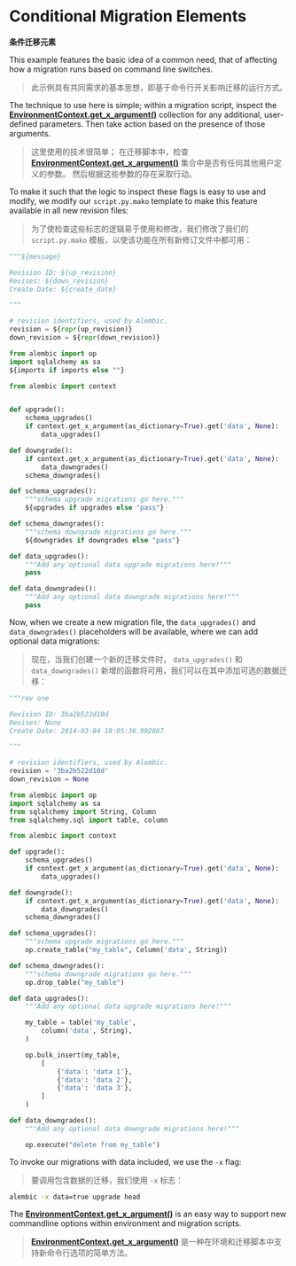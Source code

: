# Conditional Migration Elements

**条件迁移元素**

[EnvironmentContext.get_x_argument()]: ../zh/08_02_01_11_get_x_argument.md

This example features the basic idea of a common need, that of affecting how a migration runs based on command line switches.

> 此示例具有共同需求的基本思想，即基于命令行开关影响迁移的运行方式。

The technique to use here is simple; within a migration script, inspect the **[EnvironmentContext.get_x_argument()]** collection for any additional, user-defined parameters. Then take action based on the presence of those arguments.

> 这里使用的技术很简单； 在迁移脚本中，检查 **[EnvironmentContext.get_x_argument()]** 集合中是否有任何其他用户定义的参数。 然后根据这些参数的存在采取行动。

To make it such that the logic to inspect these flags is easy to use and modify, we modify our `script.py.mako` template to make this feature available in all new revision files:

> 为了使检查这些标志的逻辑易于使用和修改，我们修改了我们的 `script.py.mako` 模板，以使该功能在所有新修订文件中都可用：

```python
"""${message}

Revision ID: ${up_revision}
Revises: ${down_revision}
Create Date: ${create_date}

"""

# revision identifiers, used by Alembic.
revision = ${repr(up_revision)}
down_revision = ${repr(down_revision)}

from alembic import op
import sqlalchemy as sa
${imports if imports else ""}

from alembic import context


def upgrade():
    schema_upgrades()
    if context.get_x_argument(as_dictionary=True).get('data', None):
        data_upgrades()

def downgrade():
    if context.get_x_argument(as_dictionary=True).get('data', None):
        data_downgrades()
    schema_downgrades()

def schema_upgrades():
    """schema upgrade migrations go here."""
    ${upgrades if upgrades else "pass"}

def schema_downgrades():
    """schema downgrade migrations go here."""
    ${downgrades if downgrades else "pass"}

def data_upgrades():
    """Add any optional data upgrade migrations here!"""
    pass

def data_downgrades():
    """Add any optional data downgrade migrations here!"""
    pass
```

Now, when we create a new migration file, the `data_upgrades()` and `data_downgrades()` placeholders will be available, where we can add optional data migrations:

> 现在，当我们创建一个新的迁移文件时， `data_upgrades()` 和 `data_downgrades()` 新增的函数将可用，我们可以在其中添加可选的数据迁移：

```python
"""rev one

Revision ID: 3ba2b522d10d
Revises: None
Create Date: 2014-03-04 18:05:36.992867

"""

# revision identifiers, used by Alembic.
revision = '3ba2b522d10d'
down_revision = None

from alembic import op
import sqlalchemy as sa
from sqlalchemy import String, Column
from sqlalchemy.sql import table, column

from alembic import context

def upgrade():
    schema_upgrades()
    if context.get_x_argument(as_dictionary=True).get('data', None):
        data_upgrades()

def downgrade():
    if context.get_x_argument(as_dictionary=True).get('data', None):
        data_downgrades()
    schema_downgrades()

def schema_upgrades():
    """schema upgrade migrations go here."""
    op.create_table("my_table", Column('data', String))

def schema_downgrades():
    """schema downgrade migrations go here."""
    op.drop_table("my_table")

def data_upgrades():
    """Add any optional data upgrade migrations here!"""

    my_table = table('my_table',
        column('data', String),
    )

    op.bulk_insert(my_table,
        [
            {'data': 'data 1'},
            {'data': 'data 2'},
            {'data': 'data 3'},
        ]
    )

def data_downgrades():
    """Add any optional data downgrade migrations here!"""

    op.execute("delete from my_table")
```

To invoke our migrations with data included, we use the `-x` flag:

> 要调用包含数据的迁移，我们使用 `-x` 标志：

```bash
alembic -x data=true upgrade head
```

The **[EnvironmentContext.get_x_argument()]** is an easy way to support new commandline options within environment and migration scripts.

> **[EnvironmentContext.get_x_argument()]** 是一种在环境和迁移脚本中支持新命令行选项的简单方法。
